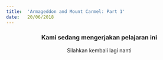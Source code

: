 ```yaml
---
title:  'Armageddon and Mount Carmel: Part 1'
date:   20/06/2018
---
```


### <center>Kami sedang mengerjakan pelajaran ini</center>
<center>Silahkan kembali lagi nanti</center>